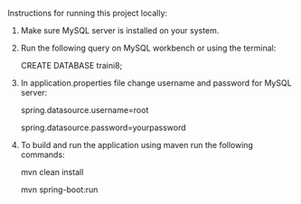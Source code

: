 Instructions for running this project locally:
1. Make sure MySQL server is installed on your system.
2. Run the following query on MySQL workbench or using the terminal:
   
    CREATE DATABASE traini8;
4. In application.properties file change username and password for MySQL server:
   
    spring.datasource.username=root
   
    spring.datasource.password=yourpassword
6. To build and run the application using maven run the following commands:
   
    mvn clean install
   
    mvn spring-boot:run


